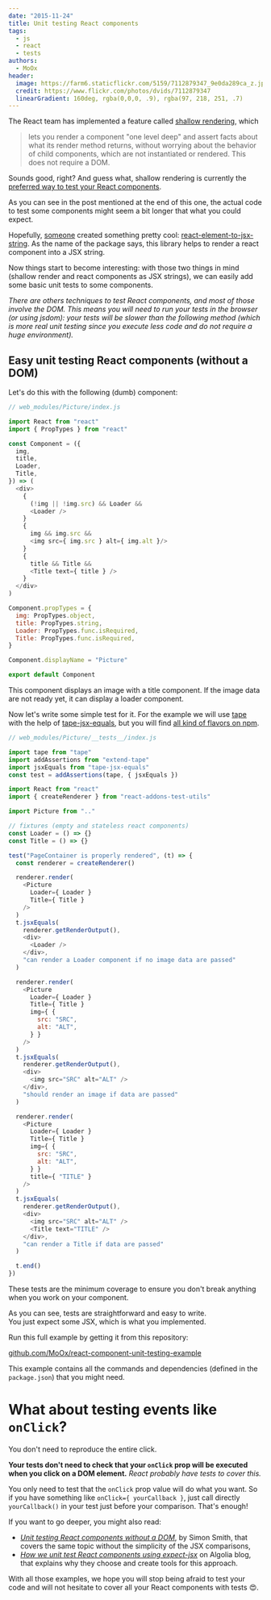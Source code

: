 ```yaml
---
date: "2015-11-24"
title: Unit testing React components
tags:
  - js
  - react
  - tests
authors:
  - MoOx
header:
  image: https://farm6.staticflickr.com/5159/7112879347_9e0da289ca_z.jpg
  credit: https://www.flickr.com/photos/dvids/7112879347
  linearGradient: 160deg, rgba(0,0,0, .9), rgba(97, 218, 251, .7)
---
```


The React team has implemented a feature called
[shallow rendering](http://facebook.github.io/react/docs/test-utils.html#shallow-rendering),
which

>lets you render a component "one level deep" and assert facts about
what its render method returns, without worrying about the behavior of child
components, which are not instantiated or rendered.
This does not require a DOM.

Sounds good, right? And guess what, shallow rendering is currently the
[preferred way to test your React components](https://discuss.reactjs.org/t/whats-the-prefered-way-to-test-react-js-components/26).

As you can see in the post mentioned at the end of this one, the
actual code to test some components might seem a bit longer that what you could
expect.

Hopefully, [someone](https://github.com/vvo) created something pretty cool:
[react-element-to-jsx-string](https://github.com/algolia/react-element-to-jsx-string).
As the name of the package says, this library helps to render a react component
into a JSX string.

Now things start to become interesting:
with those two things in mind (shallow render and react components as JSX strings),
we can easily add some basic unit tests to some components.

_There are others techniques to test React components, and most of those
involve the DOM. This means you will need to run your tests in the browser (or
using jsdom): your tests will be slower than the following method
(which is more real unit testing since you execute less code and do not require
a huge environment)._

## Easy unit testing React components (without a DOM)

Let's do this with the following (dumb) component:

```js
// web_modules/Picture/index.js

import React from "react"
import { PropTypes } from "react"

const Component = ({
  img,
  title,
  Loader,
  Title,
}) => (
  <div>
    {
      (!img || !img.src) && Loader &&
      <Loader />
    }
    {
      img && img.src &&
      <img src={ img.src } alt={ img.alt }/>
    }
    {
      title && Title &&
      <Title text={ title } />
    }
  </div>
)

Component.propTypes = {
  img: PropTypes.object,
  title: PropTypes.string,
  Loader: PropTypes.func.isRequired,
  Title: PropTypes.func.isRequired,
}

Component.displayName = "Picture"

export default Component
```

This component displays an image with a title component.
If the image data are not ready yet, it can display a loader component.

Now let's write some simple test for it. For the example we will use
[tape](https://medium.com/javascript-scene/why-i-use-tape-instead-of-mocha-so-should-you-6aa105d8eaf4)
with the help of [tape-jsx-equals](https://github.com/atabel/tape-jsx-equals),
but you will find
[all kind of flavors on npm](https://www.npmjs.com/search?q=expect+jsx).

```js
// web_modules/Picture/__tests__/index.js

import tape from "tape"
import addAssertions from "extend-tape"
import jsxEquals from "tape-jsx-equals"
const test = addAssertions(tape, { jsxEquals })

import React from "react"
import { createRenderer } from "react-addons-test-utils"

import Picture from ".."

// fixtures (empty and stateless react components)
const Loader = () => {}
const Title = () => {}

test("PageContainer is properly rendered", (t) => {
  const renderer = createRenderer()

  renderer.render(
    <Picture
      Loader={ Loader }
      Title={ Title }
    />
  )
  t.jsxEquals(
    renderer.getRenderOutput(),
    <div>
      <Loader />
    </div>,
    "can render a Loader component if no image data are passed"
  )

  renderer.render(
    <Picture
      Loader={ Loader }
      Title={ Title }
      img={ {
        src: "SRC",
        alt: "ALT",
      } }
    />
  )
  t.jsxEquals(
    renderer.getRenderOutput(),
    <div>
      <img src="SRC" alt="ALT" />
    </div>,
    "should render an image if data are passed"
  )

  renderer.render(
    <Picture
      Loader={ Loader }
      Title={ Title }
      img={ {
        src: "SRC",
        alt: "ALT",
      } }
      title={ "TITLE" }
    />
  )
  t.jsxEquals(
    renderer.getRenderOutput(),
    <div>
      <img src="SRC" alt="ALT" />
      <Title text="TITLE" />
    </div>,
    "can render a Title if data are passed"
  )

  t.end()
})
```

These tests are the minimum coverage to ensure you don't break anything when you work
on your component.

As you can see, tests are straightforward and easy to write.  
You just expect some JSX, which is what you implemented.

Run this full example by getting it from this repository:

[github.com/MoOx/react-component-unit-testing-example](https://github.com/MoOx/react-component-unit-testing-example)

This example contains all the commands and dependencies
(defined in the `package.json`)
that you might need.

# What about testing events like `onClick`?

You don't need to reproduce the entire click.

**Your tests don't need to check that your `onClick` prop will be executed when
you click on a DOM element.**
_React probably have tests to cover this._  

You only need to test that the `onClick` prop value will do what you want.
So if you have something like `onClick={ yourCallback }`,
just call directly `yourCallback()` in your test just before your comparison.
That's enough!

If you want to go deeper, you might also read:
- [_Unit testing React components without a DOM_](https://simonsmith.io/unit-testing-react-components-without-a-dom/),
by Simon Smith, that covers the same topic without the simplicity of the JSX
comparisons,
- [_How we unit test React components using expect-jsx_](https://blog.algolia.com/how-we-unit-test-react-components-using-expect-jsx/)
on Algolia blog, that explains why they choose and create tools for this approach.

With all those examples, we hope you will stop being afraid to test your code
and will not hesitate to cover all your React components with tests 😍.
